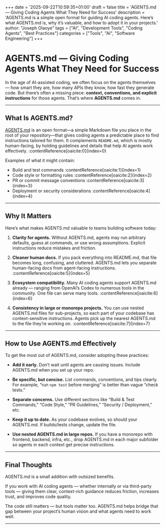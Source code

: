 +++
date = '2025-09-22T10:59:35+01:00'
draft = false
title = 'AGENTS.md — Giving Coding Agents What They Need for Success'
description = 'AGENTS.md is a simple open format for guiding AI coding agents. Here’s what AGENTS.md is, why it’s valuable, and how to adopt it in your projects.'
author: "Joseph Olaoye"
tags =  ["AI", "Development Tools", "Coding Agents", "Best Practices"]
categories = ["Tools", "AI", "Software Engineering"]
+++

# AGENTS.md — Giving Coding Agents What They Need for Success

In the age of AI-assisted coding, we often focus on the agents themselves — how smart they are, how many APIs they know, how fast they generate code. But there’s often a missing piece: **context, conventions, and explicit instructions** for those agents. That’s where **AGENTS.md** comes in.

---

## What Is AGENTS.md?

[AGENTS.md](https://agents.md/) is an open format—a simple Markdown file you place in the root of your repository—that gives coding agents a predictable place to find instructions tailored for them. It complements `README.md`, which is mostly human-facing, by holding guidelines and details that help AI agents work effectively. :contentReference[oaicite:0]{index=0}

Examples of what it might contain:

- Build and test commands :contentReference[oaicite:1]{index=1}  
- Code style or formatting rules :contentReference[oaicite:2]{index=2}  
- PR or commit message conventions :contentReference[oaicite:3]{index=3}  
- Deployment or security considerations :contentReference[oaicite:4]{index=4}  

---

## Why It Matters

Here’s what makes AGENTS.md valuable to teams building software today:

1. **Clarity for agents.** Without AGENTS.md, agents may run arbitrary defaults, guess at commands, or use wrong assumptions. Explicit instructions reduce mistakes and friction.  

2. **Cleaner human docs.** If you pack everything into README.md, that file becomes long, confusing, and cluttered. AGENTS.md lets you separate human-facing docs from agent-facing instructions. :contentReference[oaicite:5]{index=5}  

3. **Ecosystem compatibility.** Many AI coding agents support AGENTS.md already — ranging from OpenAI’s Codex to numerous tools in the community. One file can serve many tools. :contentReference[oaicite:6]{index=6}  

4. **Consistency in large or monorepo projects.** You can use nested AGENTS.md files for sub-projects, so each part of your codebase has context-sensitive instructions. Agents pick up the nearest AGENTS.md to the file they’re working on. :contentReference[oaicite:7]{index=7}  

---

## How to Use AGENTS.md Effectively

To get the most out of AGENTS.md, consider adopting these practices:

- **Add it early.** Don’t wait until agents are causing issues. Include AGENTS.md when you set up your repo.  
- **Be specific, but concise.** List commands, conventions, and tips clearly. For example, “run `npm test` before merging” is better than vague “check tests.”  

- **Separate concerns.** Use different sections like “Build & Test Commands,” “Code Style,” “PR Guidelines,” “Security / Deployment,” etc.  

- **Keep it up to date.** As your codebase evolves, so should your AGENTS.md. If builds/tests change, update the file.  

- **Use nested AGENTS.md in large repos.** If you have a monorepo with frontend, backend, infra, etc., drop AGENTS.md in each major subfolder so agents in each context get precise instructions.  

---

## Final Thoughts

AGENTS.md is a small addition with outsized benefits.  

If you work with AI coding agents — whether internally or via third-party tools — giving them clear, context-rich guidance reduces friction, increases trust, and improves code quality.  

The code still matters — but tools matter too. AGENTS.md helps bridge that gap between your project’s human vision and what agents need to work well.

---


